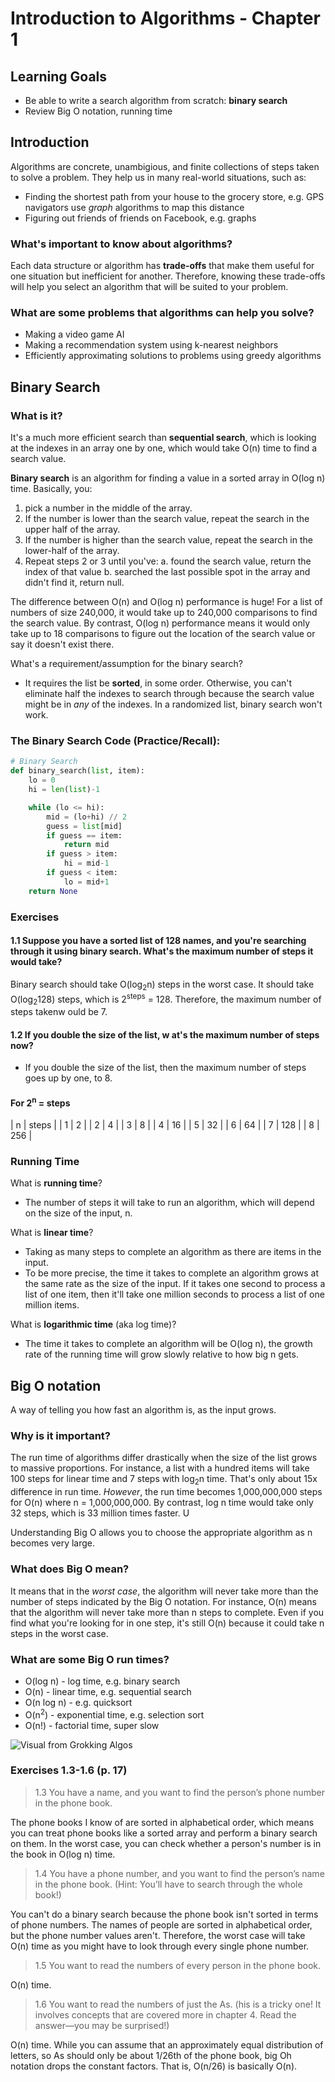 # Introduction to Algorithms - Chapter 1

## Learning Goals

- Be able to write a search algorithm from scratch: **binary search**
- Review Big O notation, running time

## Introduction 

Algorithms are concrete, unambigious, and finite collections of steps taken to solve a problem. They help us in many real-world situations, such as:
- Finding the shortest path from your house to the grocery store, e.g. GPS navigators use _graph_ algorithms to map this distance
- Figuring out friends of friends on Facebook, e.g. graphs

### What's important to know about algorithms? 

Each data structure or algorithm has **trade-offs** that make them useful for one situation but inefficient for another. Therefore, knowing these trade-offs will help you select an algorithm that will be suited to your problem. 

### What are some problems that algorithms can help you solve? 

- Making a video game AI
- Making a recommendation system using k-nearest neighbors
- Efficiently approximating solutions to problems using greedy algorithms 

## Binary Search

### What is it? 
It's a much more efficient search than **sequential search**, which is looking at the indexes in an array one by one, which would take O(n) time to find a search value. 

**Binary search** is an algorithm for finding a value in a sorted array in O(log n) time. Basically, you:
1. pick a number in the middle of the array. 
2. If the number is lower than the search value, repeat the search in the upper half of the array. 
3. If the number is higher than the search value, repeat the search in the lower-half of the array. 
4. Repeat steps 2 or 3 until you've: 
    a. found the search value, return the index of that value
    b. searched the last possible spot in the array and didn't find it, return null. 

The difference between O(n) and O(log n) performance is huge! For a list of numbers of size 240,000, it would take up to 240,000 comparisons to find the search value. By contrast, O(log n) performance means it would only take up to 18 comparisons to figure out the location of the search value or say it doesn't exist there. 

What's a requirement/assumption for the binary search? 
- It requires the list be **sorted**, in some order. Otherwise, you can't eliminate half the indexes to search through because the search value might be in _any_ of the indexes. In a randomized list, binary search won't work. 


### The Binary Search Code (Practice/Recall):

```python 
# Binary Search 
def binary_search(list, item): 
    lo = 0
    hi = len(list)-1

    while (lo <= hi):
        mid = (lo+hi) // 2
        guess = list[mid] 
        if guess == item:
            return mid
        if guess > item:
            hi = mid-1
        if guess < item:
            lo = mid+1
    return None
```

### Exercises

#### 1.1 Suppose you have a sorted list of 128 names, and you're searching through it using binary search. What's the maximum number of steps it would take? 

Binary search should take O(log<sub>2</sub>n) steps in the worst case. It should take O(log<sub>2</sub>128) steps, which is 2<sup>steps</sup> = 128. Therefore, the maximum number of steps takenw ould be 7. 

#### 1.2 If you double the size of the list, w at's the maximum number of steps now? 
- If you double the size of the list, then the maximum number of steps goes up by one, to 8. 

#### For 2<sup>n</sup> = steps
| n | steps | 
| 1 | 2 | 
| 2 | 4 | 
| 3 | 8 | 
| 4 | 16 | 
| 5 | 32 | 
| 6 | 64 | 
| 7 | 128 | 
| 8 | 256 | 



### Running Time 

What is **running time**? 
- The number of steps it will take to run an algorithm, which will depend on the size of the input, n. 

What is **linear time**? 
- Taking as many steps to complete an algorithm as there are items in the input. 
- To be more precise, the time it takes to complete an algorithm grows at the same rate as the size of the input. If it takes one second to process a list of one item, then it'll take one million seconds to process a list of one million items. 

What is **logarithmic time** (aka log time)? 
- The time it takes to complete an algorithm will be O(log n), the growth rate of the running time will grow slowly relative to how big n gets. 

## Big O notation

A way of telling you how fast an algorithm is, as the input grows. 

### Why is it important? 

The run time of algorithms differ drastically when the size of the list grows to massive proportions. For instance, a list with a hundred items will take 100 steps for linear time and 7 steps with log<sub>2</sub>n time. That's only about 15x difference in run time. _However_, the run time becomes 1,000,000,000 steps for O(n) where n = 1,000,000,000. By contrast, log n time would take only 32 steps, which is 33 million times faster. U

Understanding Big O allows you to choose the appropriate algorithm as n becomes very large. 

### What does Big O mean? 

It means that in the _worst case_, the algorithm will never take more than the number of steps indicated by the Big O notation. For instance, O(n) means that the algorithm will never take more than n steps to complete. Even if you find what you're looking for in one step, it's still O(n) because it could take n steps in the worst case. 

### What are some Big O run times? 
- O(log n) - log time, e.g. binary search
- O(n) - linear time, e.g. sequential search
- O(n log n) - e.g. quicksort
- O(n<sup>2</sup>) - exponential time, e.g. selection sort
- O(n!) - factorial time, super slow

![Visual from Grokking Algos](\images\o-runtimes-chapter-1-visual.png)


### Exercises 1.3-1.6 (p. 17)

> 1.3 You have a name, and you want to find the person’s phone number
in the phone book.

The phone books I know of are sorted in alphabetical order, which means you can treat phone books like a sorted array and perform a binary search on them. In the worst case, you can check whether a person's number is in the book in O(log n) time. 

> 1.4 You have a phone number, and you want to find the person’s name
in the phone book. (Hint: You’ll have to search through the whole
book!)

You can't do a binary search because the phone book isn't sorted in terms of phone numbers. The names of people are sorted in alphabetical order, but the phone number values aren't. Therefore, the worst case will take O(n) time as you might have to look through every single phone number. 

> 1.5 You want to read the numbers of every person in the phone book.

O(n) time. 

> 1.6 You want to read the numbers of just the As. (his is a tricky one! It involves concepts that are covered more in chapter 4. Read the
answer—you may be surprised!)

O(n) time. While you can assume that an approximately equal distribution of letters, so As should only be about 1/26th of the phone book, big Oh notation drops the constant factors. That is, O(n/26) is basically O(n). 


